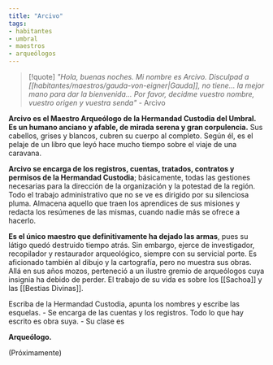 ```yaml
---
title: "Arcivo"
tags:
- habitantes
- umbral
- maestros
- arqueólogos
---
```

>[!quote]
>_"Hola, buenas noches. Mi nombre es Arcivo. Disculpad a [[habitantes/maestros/gauda-von-eigner|Gauda]], no tiene... la mejor mano para dar la bienvenida... Por favor, decidme vuestro nombre, vuestro origen y vuestra senda"_ 
>\- Arcivo

**Arcivo es el Maestro Arqueólogo de la Hermandad Custodia del Umbral. Es un humano anciano y afable, de mirada serena y gran corpulencia.** Sus cabellos, grises y blancos, cubren su cuerpo al completo. Según él, es el pelaje de un libro que leyó hace mucho tiempo sobre el viaje de una caravana.

**Arcivo se encarga de los registros, cuentas, tratados, contratos y permisos de la Hermandad Custodia**; básicamente, todas las gestiones necesarias para la dirección de la organización y la potestad de la región. Todo el trabajo administrativo que no se ve es dirigido por su silenciosa pluma. Almacena aquello que traen los aprendices de sus misiones y redacta los resúmenes de las mismas, cuando nadie más se ofrece a hacerlo.

**Es el único maestro que definitivamente ha dejado las armas**, pues su látigo quedó destruido tiempo atrás. Sin embargo, ejerce de investigador, recopilador y restaurador arqueológico, siempre con su servicial porte. Es aficionado también al dibujo y la cartografía, pero no muestra sus obras. Allá en sus años mozos, perteneció a un ilustre gremio de arqueólogos cuya insignia ha debido de perder. El trabajo de su vida es sobre los [[Sachoa]] y las [[Bestias Divinas]].

Escriba de la Hermandad Custodia, apunta los nombres y escribe las esquelas. - Se encarga de las cuentas y los registros. Todo lo que hay escrito es obra suya. - Su clase es

**Arqueólogo.**

(Próximamente)